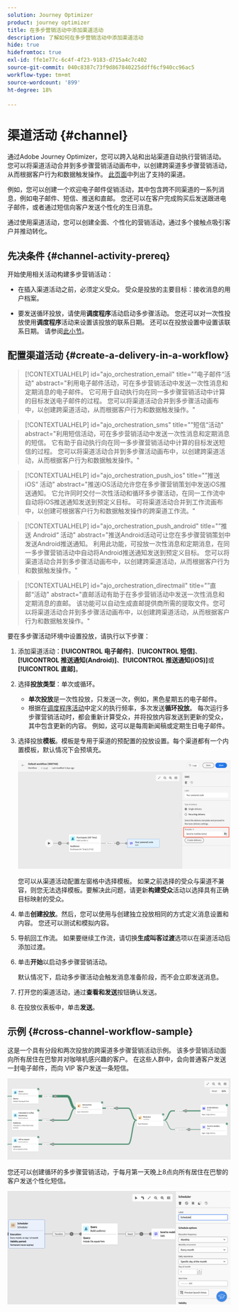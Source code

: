 ```yaml
---
solution: Journey Optimizer
product: journey optimizer
title: 在多步营销活动中添加渠道活动
description: 了解如何在多步营销活动中添加渠道活动
hide: true
hidefromtoc: true
exl-id: ffe1e77c-6c4f-4f23-9183-d715a4c7c402
source-git-commit: 040c8387c73f9d867840225ddff6cf940cc96ac5
workflow-type: tm+mt
source-wordcount: '899'
ht-degree: 18%

---
```


# 渠道活动 {#channel}

通过Adobe Journey Optimizer，您可以跨入站和出站渠道自动执行营销活动。 您可以将渠道活动合并到多步骤营销活动画布中，以创建跨渠道多步骤营销活动，从而根据客户行为和数据触发操作。 [此页面](../../channels/gs-channels.md)中列出了支持的渠道。

例如，您可以创建一个欢迎电子邮件促销活动，其中包含跨不同渠道的一系列消息，例如电子邮件、短信、推送和直邮。 您还可以在客户完成购买后发送跟进电子邮件，或者通过短信向客户发送个性化的生日消息。

通过使用渠道活动，您可以创建全面、个性化的营销活动，通过多个接触点吸引客户并推动转化。

## 先决条件 {#channel-activity-prereq}

开始使用相关活动构建多步营销活动：

* 在插入渠道活动之前，必须定义受众。 受众是投放的主要目标：接收消息的用户档案。

* 要发送循环投放，请使用&#x200B;**调度程序**&#x200B;活动启动多步骤活动。 您还可以对一次性投放使用&#x200B;**调度程序**&#x200B;活动来设置该投放的联系日期。 还可以在投放设置中设置该联系日期。 请参阅[此小节](scheduler.md)。

## 配置渠道活动 {#create-a-delivery-in-a-workflow}

>[!CONTEXTUALHELP]
>id="ajo_orchestration_email"
>title="”电子邮件“活动"
>abstract="利用电子邮件活动，可在多步营销活动中发送一次性消息和定期消息的电子邮件。 它可用于自动执行向在同一多步骤营销活动中计算的目标发送电子邮件的过程。 您可以将渠道活动合并到多步骤活动画布中，以创建跨渠道活动，从而根据客户行为和数据触发操作。"

>[!CONTEXTUALHELP]
>id="ajo_orchestration_sms"
>title="”短信“活动"
>abstract="利用短信活动，可在多步营销活动中发送一次性消息和定期消息的短信。 它有助于自动执行向在同一多步骤营销活动中计算的目标发送短信的过程。 您可以将渠道活动合并到多步骤活动画布中，以创建跨渠道活动，从而根据客户行为和数据触发操作。"

>[!CONTEXTUALHELP]
>id="ajo_orchestration_push_ios"
>title="”推送 iOS“ 活动"
>abstract="推送iOS活动允许您在多步骤营销策划中发送iOS推送通知。 它允许同时交付一次性活动和循环多步骤活动，在同一工作流中自动将iOS推送通知发送到预定义目标。 可将渠道活动合并到工作流画布中，以创建可根据客户行为和数据触发操作的跨渠道工作流。"

>[!CONTEXTUALHELP]
>id="ajo_orchestration_push_android"
>title="”推送 Android“ 活动"
>abstract="推送Android活动可让您在多步骤营销策划中发送Android推送通知。 利用此功能，可投放一次性消息和定期消息，在同一多步骤营销活动中自动将Android推送通知发送到预定义目标。 您可以将渠道活动合并到多步骤活动画布中，以创建跨渠道活动，从而根据客户行为和数据触发操作。"

>[!CONTEXTUALHELP]
>id="ajo_orchestration_directmail"
>title="”直邮“活动"
>abstract="直邮活动有助于在多步营销活动中发送一次性消息和定期消息的直邮。 该功能可以自动生成直邮提供商所需的提取文件。您可以将渠道活动合并到多步骤活动画布中，以创建跨渠道活动，从而根据客户行为和数据触发操作。"

要在多步骤活动环境中设置投放，请执行以下步骤：

1. 添加渠道活动：**[!UICONTROL 电子邮件]**、**[!UICONTROL 短信]**、**[!UICONTROL 推送通知(Android)]**、**[!UICONTROL 推送通知(iOS)]**&#x200B;或&#x200B;**[!UICONTROL 直邮]**。

1. 选择&#x200B;**投放类型**：单次或循环。

   * **单次投放**&#x200B;是一次性投放，只发送一次，例如，黑色星期五的电子邮件。
   * 根据在[调度程序活动](scheduler.md)中定义的执行频率，多次发送&#x200B;**循环投放**。 每次运行多步骤营销活动时，都会重新计算受众，并将投放内容发送到更新的受众，其中包含更新的内容。 例如，这可以是每周新闻稿或定期生日电子邮件。

1. 选择投放&#x200B;**模板**。模板是专用于渠道的预配置的投放设置。每个渠道都有一个内置模板，默认情况下会预填充。

   ![](../assets/delivery-activity-in-wf.png)

   您可以从渠道活动配置左窗格中选择模板。 如果之前选择的受众与渠道不兼容，则您无法选择模板。要解决此问题，请更新&#x200B;**构建受众**&#x200B;活动以选择具有正确目标映射的受众。

1. 单击&#x200B;**创建投放**。然后，您可以使用与创建独立投放相同的方式定义消息设置和内容。 您还可以测试和模拟内容。

1. 导航回工作流。 如果要继续工作流，请切换&#x200B;**生成叫客过渡**&#x200B;选项以在渠道活动后添加过渡。

1. 单击&#x200B;**开始**&#x200B;以启动多步骤营销活动。

   默认情况下，启动多步骤活动会触发消息准备阶段，而不会立即发送消息。

1. 打开您的渠道活动，通过&#x200B;**查看和发送**&#x200B;按钮确认发送。

1. 在投放仪表板中，单击&#x200B;**发送**。

## 示例 {#cross-channel-workflow-sample}

这是一个具有分段和两次投放的跨渠道多步骤营销活动示例。 该多步营销活动面向所有居住在巴黎并对咖啡机感兴趣的客户。 在这些人群中，会向普通客户发送一封电子邮件，而向 VIP 客户发送一条短信。

![](../assets/workflow-channel-example.png)

<!--
description, which use case you can perform (common other activities that you can link before of after the activity)

how to add and configure the activity

example of a configured activity within a workflow
The Email delivery activity allows you to configure the sending an email in a workflow. 

-->

您还可以创建循环的多步骤营销活动，于每月第一天晚上8点向所有居住在巴黎的客户发送个性化短信。

![](../assets/workflow-channel-example2.png)

<!-- Scheduled emails available?

This can be a single send email and sent just once, or it can be a recurring email.
* Single send emails are standard emails, sent once.
* Recurring emails allow you to send the same email multiple times to different targets over a defined period. You can aggregate the deliveries per period in order to get reports that correspond to your needs.

When linked to a scheduler, you can define recurring emails.
Email recipients are defined upstream of the activity in the same workflow, via an Audience targeting activity.

-->


<!--The message preparation is triggered according to the workflow execution parameters. From the message dashboard, you can select whether to request or not a manual confirmation to send the message (required by default). You can start the workflow manually or place a scheduler activity in the workflow to automate execution.-->
